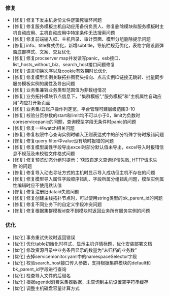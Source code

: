 ### 修复

- [修复] 修复下发主机身份文件逻辑死循环问题
- [修复] 修复服务模板主机自动应用备份负责人、修复删除模块和服务模板时主机自动应用、主机自动应用中特定条件无法搜索问题
- [修复] 修复前端输入框、主机目录、审计页面、模型分组删除提示问题
- [修复] info、title样式优化，新增subtitle，导航栏规范优化，表格字段设置弹窗底部样式、文案、交互优化
- [修复] 修复procserver map并发读写panic，esb接口、list_hosts_without_biz、search_host接口问题修复
- [修复] 语言切换次序以及cookie有效期时长优化
- [修复] 修复模型实例关联拓扑图箭头指向、点击实例ID链接无跳转、批量同步服务模板实例的属性及导出问题
- [修复] 业务集兼容业务类型范围值为非数组情况
- [修复] 业务拓扑模块节点信息下，"集群模板",“服务模板”和"主机属性自动应用”均应打开新页面
- [修复] 业务集/云账户操作列定宽，平台管理可建层级范围3-10
- [修复] 校验分页参数的start和limit均不可以小于0，limit为负数时coreservicepanic的问题，查询模型字段无条件时panic的问题
- [修复] 修复一些watch相关问题
- [修复] 修复权限中心查询实例时输入正则表达式中的部分特殊字符时报错问题
- [修复] 修复query filter中value没有填时报错的问题
- [修复] 修复模型属性字段导出excel时部分默认值未导出，excel导入时报错信息不规范及未校验文件格式问题
- [修复] 修复预览动态分组时提示：‘获取自定义查询详情失败, HTTP请求失败’的问题
- [修复] 修复导入动态寻址方式的主机时显示导入成功但主机不存在的问题
- [修复] 修复模型导入属性字段顺序错乱、字段所属分组错乱问题，模型实例属性编辑时应不使用默认值
- [修复] 修复注册旧dataid失败问题
- [修复] 修复创建主线拓扑节点时，可以使用string类型的bk_parent_id的问题
- [修复] 修复不同业务下的自定义字段冲突问题
- [修复] 修复根据集群模板id查不到模块时返回业务所有服务实例的问题

### 优化

- [优化] 事务重试失败时返回错误
- [优化] 优化table初始化时样式、显示主机详情标题，优化安装部署文档
- [优化] 修改资源目录中业务条目显示的数量为“未归档的业务数”
- [优化] 去掉servicemonitor.yaml中的namespaceSelector字段
- [优化] 校验search_host接口传入参数，支持根据集群模块的default和bk_parent_id字段进行查询
- [优化] 检查导入文件的后缀名
- [优化] 根据agentid消费采集器数据，未查询到主机设置空字符串缓存
- [优化] 调整主机磁盘容量计算方式